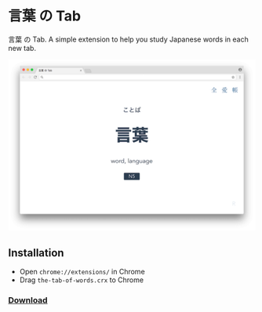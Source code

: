 # 言葉 の Tab

言葉 の Tab. A simple extension to help you study Japanese words in each new tab.

![](./docs/screenshot.png)

## Installation

- Open `chrome://extensions/` in Chrome
- Drag `the-tab-of-words.crx` to Chrome

### [Download](https://github.com/keiww/the-tab-of-words/releases/download/1.0.0/the-tab-of-words.crx)
